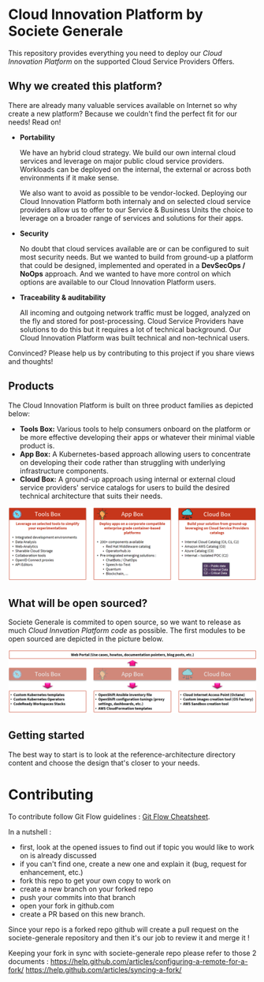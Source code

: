 # Cloud Innovation Platform by Societe Generale

This repository provides everything you need to deploy our *Cloud Innovation Platform* on the supported
Cloud Service Providers Offers. 



## Why we created this platform?

There are already many valuable services available on Internet so why create a new platform? 
Because we couldn't find the perfect fit for our needs! Read on!

-   **Portability**

    We have an hybrid cloud strategy. We build our own internal cloud services and leverage on major public cloud service providers. Workloads can be deployed on the internal, the external or across both environments if it make sense.

    We also want to avoid as possible to be vendor-locked. Deploying our Cloud Innovation Platform both internaly and on selected cloud service providers allow us to offer to our Service & Business Units the choice to leverage on a broader range of services and solutions for their apps.

-   **Security**

    No doubt that cloud services available are or can be configured to suit most security needs. But we wanted to build from ground-up a platform that could be designed, implemented and operated in a **DevSecOps / NoOps** approach. And we wanted to have more control on which options are available to our Cloud Innovation Platform users. 
    
-   **Traceability & auditability**

    All incoming and outgoing network traffic must be logged, analyzed on the fly and stored for post-processing. Cloud Service Providers have solutions to do this but it requires a lot of technical background. Our Cloud Innovation Platform was built technical and non-technical users.

Convinced? Please help us by contributing to this project if you share views and thoughts!



## Products

The Cloud Innovation Platform is built on three product families as depicted below:

-   **Tools Box:** Various tools to help consumers onboard on the platform or be more effective developing their apps or whatever their minimal viable product is. 
-   **App Box:** A Kubernetes-based approach allowing users to concentrate on developing their code rather than struggling with underlying infrastructure components.
-   **Cloud Box:** A ground-up approach using internal or external cloud service providers' service catalogs for users to build the desired technical architecture that suits their needs. 

![Cloud Innovation Platform's Product Families](picts/cip-product-families.png)



## What will be open sourced?

Societe Generale is commited to open source, so we want to release as much *Cloud Innvation Platform code* as possible. The first modules to be open sourced are depicted in the picture below.

![Cloud Innovation Platform's Product Families](picts/cip-opensource-modules.png)



## Getting started
The best way to start is to look at the reference-architecture directory content
and choose the design that's closer to your needs.



# Contributing

To contribute follow Git Flow guidelines : [Git Flow Cheatsheet](http://danielkummer.github.io/git-flow-cheatsheet/).

In a nutshell :

-   first, look at the opened issues to find out if topic you would like to work on is already discussed
-   if you can't find one, create a new one and explain it (bug, request for enhancement, etc.)
-   fork this repo to get your own copy to work on
-   create a new branch on your forked repo
-   push your commits into that branch
-   open your fork in github.com
-   create a PR based on this new branch.

Since your repo is a forked repo github will create a pull request on the societe-generale repository and then it's our job to review it and merge it !

Keeping your fork in sync with societe-generale repo please refer to those 2 documents : https://help.github.com/articles/configuring-a-remote-for-a-fork/ https://help.github.com/articles/syncing-a-fork/

